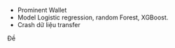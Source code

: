 - Prominent Wallet  
- Model Logistic regression, random Forest, XGBoost. 
- Crash dữ liệu transfer 

Đề